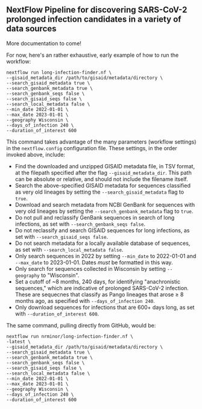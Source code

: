 ## NextFlow Pipeline for discovering SARS-CoV-2 prolonged infection candidates in a variety of data sources

More documentation to come!

For now, here's an rather exhaustive, early example of how to run the workflow:
```
nextflow run long-infection-finder.nf \
--gisaid_metadata_dir /path/to/gisaid/metadata/directory \
--search_gisaid_metadata true \
--search_genbank_metadata true \
--search_genbank_seqs false \
--search_gisaid_seqs false \
--search_local_metadata false \
--min_date 2022-01-01 \
--max_date 2023-01-01 \
--geography Wisconsin \
--days_of_infection 240 \
--duration_of_interest 600
```

This command takes advantage of the many parameters (workflow settings) in the `nextflow.config` configuration file. These settings, in the order invoked above, include:
- Find the downloaded and unzipped GISAID metadata file, in TSV format, at the filepath specified after the flag `--gisaid_metadata_dir`. This path can be absolute or relative, and should not include the filename itself.
- Search the above-specified GISAID metadata for sequences classified as very old lineages by setting the `--search_gisaid_metadata` flag to `true`.
- Download and search metadata from NCBI GenBank for sequences with very old lineages by setting the `--search_genbank_metadata` flag to `true`.
- Do not pull and reclassify GenBank sequences in search of long infections, as set with `--search_genbank_seqs false`.
- Do not reclassify and search GISAID sequences for long infections, as set with `--search_gisaid_seqs false`.
- Do not search metadata for a locally available database of sequences, as set with `--search_local_metadata false`.
- Only search sequences in 2022 by setting `--min_date` to 2022-01-01 and `--max_date` to 2023-01-01. Dates *must* be formatted in this way.
- Only search for sequences collected in Wisconsin by setting `--geography` to "Wisconsin".
- Set a cutoff of ~8 months, 240 days, for identifying "anachronistic sequences," which are indicative of prolonged SARS-CoV-2 infection. These are sequecnes that classify as Pango lineages that arose ≥ 8 months ago, as specified with `--days_of_infection 240`.
- Only download sequences for infections that are 600+ days long, as set with `--duration_of_interest 600`.

The same command, pulling directly from GitHub, would be:
```
nextflow run nrminor/long-infection-finder.nf \
-latest \
--gisaid_metadata_dir /path/to/gisaid/metadata/directory \
--search_gisaid_metadata true \
--search_genbank_metadata true \
--search_genbank_seqs false \
--search_gisaid_seqs false \
--search_local_metadata false \
--min_date 2022-01-01 \
--max_date 2023-01-01 \
--geography Wisconsin \
--days_of_infection 240 \
--duration_of_interest 600
```